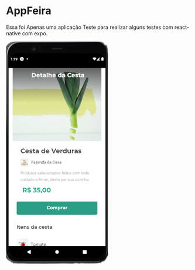 # AppFeira
Essa foi Apenas uma aplicação Teste para realizar alguns testes com react-native com expo.

![Alt text](http://github.com/andersonsimplicio/AppFeira/blob/main/assets/tela.png "Visão Final")
